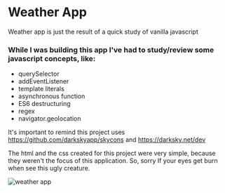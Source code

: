 # Weather App
Weather app is just the result of a quick study of vanilla javascript

### While I was building this app I've had to study/review some javascript concepts, like:
* querySelector
* addEventListener
* template literals
* asynchronous function
* ES6 destructuring
* regex
* navigator.geolocation

It's important to remind this project uses https://github.com/darkskyapp/skycons and https://darksky.net/dev
 
The html and the css created for this project were very simple, because they weren't the focus of this application. So, sorry If
your eyes get burn when see this ugly creature.

![weather app](https://user-images.githubusercontent.com/31258932/54640294-37879080-4a6e-11e9-9e69-eb92a34d2d0b.png)
